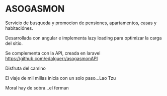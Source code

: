 # ASOGASMON
Servicio de busqueda y promocion de pensiones, apartamentos, casas y habitaciónes.

Desarrollada con angular e implementa lazy loading para optimizar la carga del sitio. 

Se complementa con la API, creada en laravel  https://github.com/edalguerr/asogasmonAPI


Disfruta del camino

El viaje de mil millas inicia con un solo paso...Lao Tzu

Moral hay de sobra...el ferman
